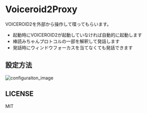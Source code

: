 Voiceroid2Proxy
===============

VOICEROID2を外部から操作して喋ってもらいます。

* 起動時にVOICEROID2が起動していなければ自動的に起動します
* 棒読みちゃんプロトコルの一部を解釈して発話します
* 発話時にウィンドウフォーカスを当てなくても発話できます


設定方法
--------
![configuraiton_image](https://raw.githubusercontent.com/kanosaki/Voiceroid2Proxy/imgs/configuration.png)

LICENSE
--------
MIT
